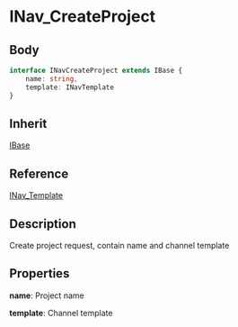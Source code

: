 # INav_CreateProject

## Body

```typescript
interface INavCreateProject extends IBase {
    name: string,
    template: INavTemplate
}
```

## Inherit

[IBase](./../../base/IBase.md)

## Reference

[INav_Template](./INav_Template.md)

## Description

Create project request, contain name and channel template

## Properties

**name**: Project name

**template**: Channel template